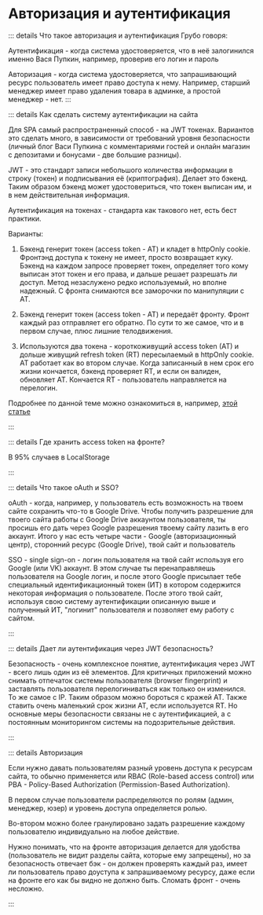 # Авторизация и аутентификация

::: details Что такое авторизация и аутентификация
Грубо говоря:

Аутентификация - когда система удостоверяется, что в неё залогинился именно Вася Пупкин, например, проверив его логин и пароль

Авторизация - когда система удостоверяется, что запрашивающий ресурс пользователь имеет право доступа к нему. Например, старший менеджер имеет право удаления товара в админке, а простой менеджер - нет.
:::

::: details Как сделать систему аутентификации на сайта

Для SPA самый распространенный способ - на JWT токенах. Вариантов это сделать много, в зависимости от требований уровня безопасности (личный блог Васи Пупкина с комментариями гостей и онлайн магазин с депозитами и бонусами - две большие разницы).

JWT - это стандарт записи небольшого количества информации в строку (токен) и подписывания её (криптография). Делает это бэкенд. Таким образом бэкенд может удостовериться, что токен выписан им, и в нем действительная информация.

Аутентификация на токенах - стандарта как такового нет, есть бест практики.

Варианты:

1. Бэкенд генерит токен (access token - AT) и кладет в httpOnly cookie. Фронтэнд доступа к токену не имеет, просто возвращает куку. Бэкенд на каждом запросе проверяет токен, определяет того кому выписан этот токен и его права, и дальше решает разрешать ли доступ. Метод незаслужено редко используемый, но вполне надежный. С фронта снимаются все заморочки по манипуляции с АТ.

2. Бэкенд генерит токен (access token - AT) и передаёт фронту. Фронт каждый раз отправляет его обратно. По сути то же самое, что и в первом случае, плюс лишние телодвижения.

3. Используются два токена - короткоживущий access token (AT) и дольше живущий refresh token (RT) пересылаемый в httpOnly cookie. AT работает как во втором случае. Когда записанный в нем срок его жизни кончается, бэкенд проверяет RT, и если он валиден, обновляет AT. Кончается RT - пользователь направляется на перелогин.

Подробнее по данной теме можно ознакомиться в, например, [этой статье](https://habr.com/ru/articles/710552/)

:::

::: details Где хранить access token на фронте?

В 95% случаев в LocalStorage

:::

::: details Что такое oAuth и SSO?

oAuth - когда, например, у пользователь есть возможность на твоем сайте сохранить что-то в Google Drive. Чтобы получить разрешение для твоего сайта работы с Google Drive аккаунтом пользователя, ты просишь его дать через Google разрешения твоему сайту лазить в его аккаунт. Итого у нас есть четыре части - Google (авторизационный центр), сторонний ресурс (Google Drive), твой сайт и пользователь

SSO - single sign-on - логин пользователя на твой сайт используя его Google (или VK) аккаунт. В этом случае ты перенаправляешь пользователя на Google логин, и после этого Google присылает тебе специальный идентификационный токен (ИТ) в котором содержится некоторая информация о пользователе. После этого твой сайт, используя свою систему аутентификации описанную выше и полученный ИТ, "логинит" пользователя и позволяет ему работу с сайтом.

:::

::: details Дает ли аутентификация через JWT безопасность?

Безопасность - очень комплексное понятие, аутентификация через JWT - всего лишь один из её элементов. Для критичных приложений можно снимать отпечаток системы пользователя (browser fingerprint) и заставлять пользователя перелогиниваться как только он изменился. То же самое с IP. Таким образом можно бороться с кражей АТ. Также ставить очень маленький срок жизни AT, если используется RT. Но основные меры безопасности связаны не с аутентификацией, а с постоянным мониторингом системы на подозрительные действия.

:::

::: details Авторизация

Если нужно давать пользователям разный уровень доступа к ресурсам сайта, то обычно применяется или RBAC (Role-based access control) или PBA - Policy-Based Authorization (Permission-Based Authorization).

В первом случае пользователи распределяются по ролям (админ, менеджер, юзер) и уровень доступа определяется ролью.

Во-втором можно более гранулировано задать разрешение каждому пользователю индивидуально на любое действие.

Нужно понимать, что на фронте авторизация делается для удобства (пользователь не видит разделы сайта, которые ему запрещены), но за безопасность отвечает бэк - он должен проверять каждый раз, имеет ли пользователь право доуступа к запрашиваемому ресурсу, даже если на фронте его как бы видно не должно быть. Сломать фронт - очень несложно.

:::
